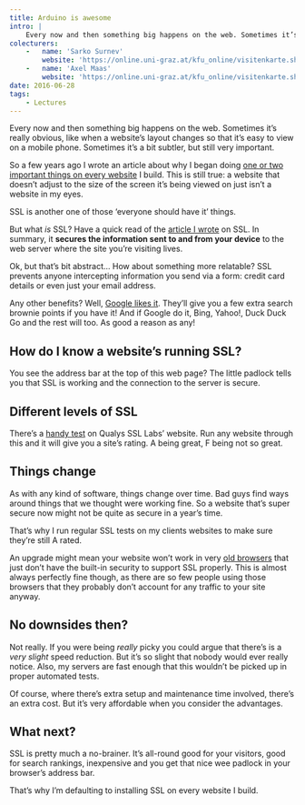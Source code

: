 ```yaml
---
title: Arduino is awesome
intro: |
    Every now and then something big happens on the web. Sometimes it’s really obvious, sometimes a bit subtler, but still very important. SSL is a subtle
colecturers:
    -   name: 'Sarko Surnev'
        website: 'https://online.uni-graz.at/kfu_online/visitenkarte.show_vcard?pPersonenId=5204FAE994D83BC8&pPersonenGruppe=3'
    -   name: 'Axel Maas'
        website: 'https://online.uni-graz.at/kfu_online/visitenkarte.show_vcard?pPersonenId=5204FAE994D83BC8&pPersonenGruppe=3'
date: 2016-06-28
tags:
    - Lectures
---
```


Every now and then something big happens on the web. Sometimes it’s really obvious, like when a website’s layout changes so that it’s easy to view on a mobile phone. Sometimes it’s a bit subtler, but still very important.

So a few years ago I wrote an article about why I began doing [one or two important things on every website](/resources/why-i-changed-my-baseline) I build. This is still true: a website that doesn’t adjust to the size of the screen it’s being viewed on just isn’t a website in my eyes.

SSL is another one of those ‘everyone should have it’ things.

But what _is_ SSL? Have a quick read of the [article I wrote](/resources/what-is-ssl-and-is-it-worth-the-bother) on SSL. In summary, it **secures the information sent to and from your device** to the web server where the site you’re visiting lives.

Ok, but that’s bit abstract… How about something more relatable? SSL prevents anyone intercepting information you send via a form: credit card details or even just your email address.

Any other benefits? Well, [Google likes it](https://webmasters.googleblog.com/2014/08/https-as-ranking-signal.html). They’ll give you a few extra search brownie points if you have it! And if Google do it, Bing, Yahoo!, Duck Duck Go and the rest will too. As good a reason as any!


## How do I know a website’s running SSL?

You see the address bar at the top of this web page? The little padlock tells you that SSL is working and the connection to the server is secure.


## Different levels of SSL

There’s a [handy test](https://www.ssllabs.com/ssltest/) on Qualys SSL Labs’ website. Run any website through this and it will give you a site’s rating. A being great, F being not so great.


## Things change

As with any kind of software, things change over time. Bad guys find ways around things that we thought were working fine. So a website that’s super secure now might not be quite as secure in a year’s time.

That’s why I run regular SSL tests on my clients websites to make sure they’re still A rated.

An upgrade might mean your website won’t work in very [old browsers](/resources/older-browsers) that just don’t have the built-in security to support SSL properly. This is almost always perfectly fine though, as there are so few people using those browsers that they probably don’t account for any traffic to your site anyway.


## No downsides then?

Not really. If you were being _really_ picky you could argue that there’s is a _very slight_ speed reduction. But it’s so slight that nobody would ever really notice. Also, my servers are fast enough that this wouldn’t be picked up in proper automated tests.

Of course, where there’s extra setup and maintenance time involved, there’s an extra cost. But it’s very affordable when you consider the advantages.


## What next?

SSL is pretty much a no-brainer. It’s all-round good for your visitors, good for search rankings, inexpensive and you get that nice wee padlock in your browser’s address bar.

That’s why I’m defaulting to installing SSL on every website I build.
